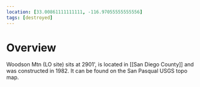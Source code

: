 ```yaml
---
location: [33.00861111111111, -116.97055555555556]
tags: [destroyed]
---
```


# Overview

Woodson Mtn (LO site) sits at 2901', is located in [[San Diego County]] and was constructed in 1982. It can be found on the San Pasqual USGS topo map.

